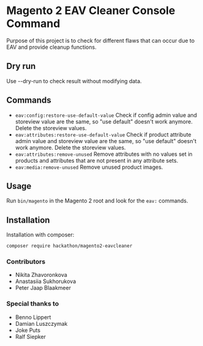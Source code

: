 # Magento 2 EAV Cleaner Console Command

Purpose of this project is to check for different flaws that can occur due to EAV and provide cleanup functions.

## Dry run
Use --dry-run to check result without modifying data.

## Commands

* `eav:config:restore-use-default-value` Check if config admin value and storeview value are the same, so "use default" doesn't work anymore. Delete the storeview values.
* `eav:attributes:restore-use-default-value` Check if product attribute admin value and storeview value are the same, so "use default" doesn't work anymore. Delete the storeview values.
* `eav:attributes:remove-unused` Remove attributes with no values set in products and attributes that are not present in any attribute sets.
* `eav:media:remove-unused` Remove unused product images.

## Usage

Run `bin/magento` in the Magento 2 root and look for the `eav:` commands.

## Installation
Installation with composer:

```bash
composer require hackathon/magento2-eavcleaner
```


### Contributors
- Nikita Zhavoronkova
- Anastasiia Sukhorukova
- Peter Jaap Blaakmeer

### Special thanks to
- Benno Lippert
- Damian Luszczymak
- Joke Puts
- Ralf Siepker